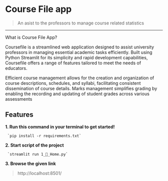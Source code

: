 # Course File app
>An asist to the professors to manage course related statistics

---

<!-- [Learn about streamlit](https://streamlit.io/) -->

 What is Course File App?

Coursefile is a streamlined web application designed to assist university professors in
managing essential academic tasks efficiently. Built using Python Streamlit for its
simplicity and rapid development capabilities, Coursefile offers a range of features
tailored to meet the needs of educators.

Efficient course management allows for the creation and organization of course
descriptions, schedules, and syllabi, facilitating consistent dissemination of course
details. Marks management simplifies grading by enabling the recording and updating of
student grades across various assessments


## Features

 **1. Run this command in your terminal to get started!**
 
	 `pip install -r requirements.txt`
	
 **2. Start script of the project**

	 `streamlit run 1_📍_Home.py`

 **3. Browse the given link**

>  http://localhost:8501/




